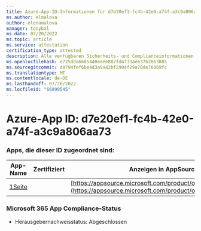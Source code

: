 ```yaml
---
title: Azure-App-ID-Informationen für d7e20ef1-fc4b-42e0-a74f-a3c9a806aa73
ms.author: elmalova
author: elenamalova
manager: tonybal
ms.date: 07/20/2022
ms.topic: article
ms.service: attestation
certification_type: attested
description: Alle verfügbaren Sicherheits- und Complianceinformationen für d7e20ef1-fc4b-42e0-a74f-a3c9a806aa73.
ms.openlocfilehash: e725dda6685440eeee887fd4733aee37b2863885
ms.sourcegitcommit: d8794fef6be4d3a9a42bf2904f29a70de76069fc
ms.translationtype: MT
ms.contentlocale: de-DE
ms.lasthandoff: 07/20/2022
ms.locfileid: "66899545"
---
```

# <a name="azure-app-id-d7e20ef1-fc4b-42e0-a74f-a3c9a806aa73"></a>Azure-App ID: d7e20ef1-fc4b-42e0-a74f-a3c9a806aa73


### <a name="apps-associated-with-this-id"></a>Apps, die dieser ID zugeordnet sind:
| **App-Name** | **Zertifiziert** | **Anzeigen in AppSource** |
|--------------|---------------|-----------------------|
| [1Seite](../forward/WA200003900.md) |  | [https://appsource.microsoft.com/product/office/WA200003900](https://appsource.microsoft.com/product/office/WA200003900) |

### <a name="microsoft-365-app-compliance-status"></a>Microsoft 365 App Compliance-Status
- Herausgebernachweisstatus: Abgeschlossen
